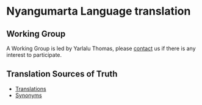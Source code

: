 # Nyangumarta Language translation

## Working Group

A Working Group is led by Yarlalu Thomas, please [contact](../contact.md) us if there is any interest to participate.

## Translation Sources of Truth

- [Translations](https://github.com/obophenotype/hpo-translations/blob/main/babelon/hp-nna.babelon.tsv)
- [Synonyms](https://github.com/obophenotype/hpo-translations/blob/main/babelon/hp-nna.synonyms.tsv)
